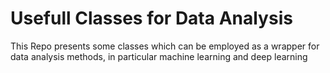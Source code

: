 # Usefull Classes for Data Analysis
This Repo presents some classes which can be employed as a wrapper for data analysis methods, in particular machine learning and deep learning
